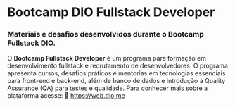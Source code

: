 # Bootcamp DIO Fullstack Developer

### Materiais e desafios desenvolvidos durante o Bootcamp Fullstack DIO.
O **Bootcamp Fullstack Developer** é um programa para formação em desenvolvimento fullstack e recrutamento de desenvolvedores.
O programa apresenta cursos, desafios práticos e mentorias em tecnologias essenciais para front-end e back-end, além de banco de 
dados e introdução à Quality Assurance (QA) para testes e qualidade. Para conhecer mais sobre a plataforma acesse:
:page_with_curl: https://web.dio.me
